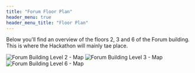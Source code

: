 ```yaml
---
title: "Forum Floor Plan"
header_menu: true
header_menu_title: "Floor Plan"
---
```

Below you'll find an overview of the floors 2, 3 and 6 of the Forum building. This is where the Hackathon will mainly tae place.

![Forum Building Level 2 - Map](main/content/images/Floor_Plan_Level2.jpg)
![Forum Building Level 3 - Map](content/Floor_Plan_Level3.jpg)
![Forum Building Level 6 - Map](hazard-hackathon/content/images/Floor_Plan_Level6.jpg)